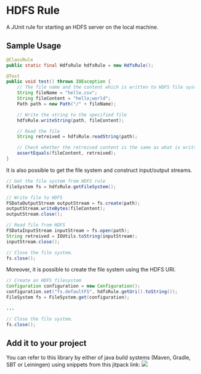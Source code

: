 # HDFS Rule
A JUnit rule for starting an HDFS server on the local machine.

## Sample Usage

```java
@ClassRule
public static final HdfsRule hdfsRule = new HdfsRule();

@Test
public void test() throws IOException {
    // The file name and the content which is written to HDFS file system
    String fileName = "hello.csv";
    String fileContent = "hello;world";
    Path path = new Path("/" + fileName);

    // Write the string to the specified file
    hdfsRule.writeString(path, fileContent);

    // Read the file
    String retreived = hdfsRule.readString(path);

    // Check whether the retreived content is the same as what is written before
    assertEquals(fileContent, retreived);
}
```

It is also possible to get the file system and construct input/output streams.

```java
// Get the file system from HDFS rule
FileSystem fs = hdfsRule.getFileSystem();

// Write file to HDFS
FSDataOutputStream outputStream = fs.create(path);
outputStream.writeBytes(fileContent);
outputStream.close();

// Read file from HDFS
FSDataInputStream inputStream = fs.open(path);
String retreived = IOUtils.toString(inputStream);
inputStream.close();

// Close the file system.
fs.close();
```

Moreover, it is possible to create the file system using the HDFS URI.

```java
// Create an HDFS filesystem
Configuration configuration = new Configuration();
configuration.set("fs.defaultFS", hdfsRule.getUri().toString());
FileSystem fs = FileSystem.get(configuration);

...

// Close the file system.
fs.close();
```

## Add it to your project
You can refer to this library by either of java build systems (Maven, Gradle, SBT or Leiningen) using snippets from this jitpack link:
[![](https://jitpack.io/v/sahabpardaz/hdfs-rule.svg)](https://jitpack.io/#sahabpardaz/hdfs-rule)